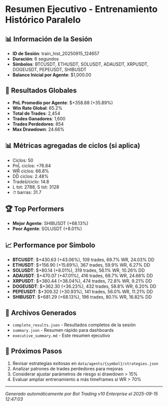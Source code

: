 # Resumen Ejecutivo - Entrenamiento Histórico Paralelo

## 📊 Información de la Sesión
- **ID de Sesión**: train_hist_20250915_124657
- **Duración**: 6 segundos
- **Símbolos**: BTCUSDT, ETHUSDT, SOLUSDT, ADAUSDT, XRPUSDT, DOGEUSDT, PEPEUSDT, SHIBUSDT
- **Balance Inicial por Agente**: $1,000.00

## 🎯 Resultados Globales
- **PnL Promedio por Agente**: $+358.88 (+35.89%)
- **Win Rate Global**: 65.2%
- **Total de Trades**: 2,454
- **Trades Ganadores**: 1,600
- **Trades Perdedores**: 854
- **Max Drawdown**: 24.66%

## 📊 Métricas agregadas de ciclos (si aplica)
- Ciclos: 50
- PnL̄ ciclos: +76.84
- WR̄ ciclos: 66.8%
- DD̄ ciclos: 2.48%
- Trades̄/ciclo: 14.8
- L tot: 2788, S tot: 3128
- ⏱̄ barras: 31.7


## 🏆 Top Performers
- **Mejor Agente**: SHIBUSDT (+68.13%)
- **Peor Agente**: SOLUSDT (+8.01%)

## 📈 Performance por Símbolo
- **BTCUSDT**: $+430.63 (+43.06%), 109 trades, 69.7% WR, 24.03% DD
- **ETHUSDT**: $+156.90 (+15.69%), 367 trades, 59.9% WR, 6.27% DD
- **SOLUSDT**: $+80.14 (+8.01%), 319 trades, 56.1% WR, 10.26% DD
- **ADAUSDT**: $+470.07 (+47.01%), 416 trades, 69.7% WR, 24.66% DD
- **XRPUSDT**: $+380.44 (+38.04%), 474 trades, 72.8% WR, 9.21% DD
- **DOGEUSDT**: $+362.30 (+36.23%), 432 trades, 58.8% WR, 6.20% DD
- **PEPEUSDT**: $+309.32 (+30.93%), 141 trades, 56.0% WR, 11.21% DD
- **SHIBUSDT**: $+681.29 (+68.13%), 196 trades, 80.1% WR, 16.82% DD

## 📁 Archivos Generados
- `complete_results.json` - Resultados completos de la sesión
- `summary.json` - Resumen rápido para dashboards
- `executive_summary.md` - Este resumen ejecutivo

## 🎯 Próximos Pasos
1. Revisar estrategias exitosas en `data/agents/{symbol}/strategies.json`
2. Analizar patrones de trades perdedores para mejoras
3. Considerar ajustar parámetros de riesgo si drawdown > 15%
4. Evaluar ampliar entrenamiento a más timeframes si WR > 70%

---
*Generado automáticamente por Bot Trading v10 Enterprise el 2025-09-15 12:47:03*

